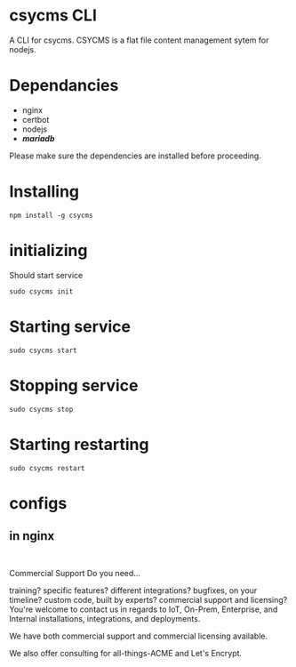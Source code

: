 # csycms CLI

A CLI for csycms. CSYCMS is a flat file content management sytem for nodejs.

# Dependancies
 - nginx
 - certbot
 - nodejs
 - ***mariadb***

Please make sure the dependencies are installed before proceeding.

# Installing

```
npm install -g csycms
```


# initializing

Should start service

```
sudo csycms init
```

# Starting service

```
sudo csycms start
```
# Stopping service

```
sudo csycms stop
```
# Starting restarting

```
sudo csycms restart
```

# configs

## in nginx

```


```

Commercial Support
Do you need...

training?
specific features?
different integrations?
bugfixes, on your timeline?
custom code, built by experts?
commercial support and licensing?
You're welcome to contact us in regards to IoT, On-Prem, Enterprise, and Internal installations, integrations, and deployments.

We have both commercial support and commercial licensing available.

We also offer consulting for all-things-ACME and Let's Encrypt.